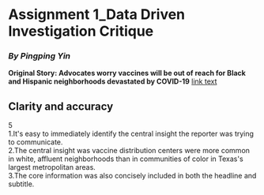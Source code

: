 # Assignment 1_Data Driven Investigation Critique
### *By Pingping Yin* 
**Original Story: Advocates worry vaccines will be out of reach for Black and Hispanic neighborhoods devastated by COVID-19**  [link text](https://www.texastribune.org/2021/01/09/texas-coronavirus-vaccine-racial-inequality/)
## Clarity and accuracy
5  
1.It's easy to immediately identify the central insight the reporter was trying to communicate.  
2.The central insight was vaccine distribution centers were more common in white, affluent neighborhoods than in communities of color in Texas's largest metropolitan areas.  
3.The core information was also concisely included in both the headline and subtitle.  
